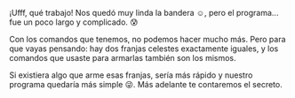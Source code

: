 ¡Ufff, qué trabajo! Nos quedó muy linda la bandera :relaxed:, pero el programa... fue un poco largo y complicado. :cold_sweat:

Con los comandos que tenemos, no podemos hacer mucho más. Pero para que vayas pensando: hay dos franjas celestes exactamente iguales, y los comandos que usaste para armarlas también son los mismos. 

Si existiera algo que arme esas franjas, sería más rápido y nuestro programa quedaría más simple :stuck_out_tongue_winking_eye:. Más adelante te contaremos el secreto. 
